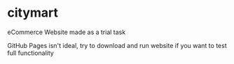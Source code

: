 # citymart
eCommerce Website made as a trial task

GitHub Pages isn't ideal, try to download and run website if you want to test full functionality
